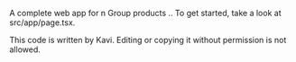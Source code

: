 A complete web app for n Group products .. 
To get started, take a look at src/app/page.tsx.


This code is written by Kavi. Editing or copying it without permission is not allowed.



